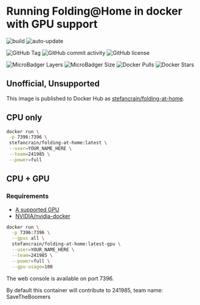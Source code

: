 # Running Folding@Home in docker with GPU support

![build](https://github.com/stefancrain/folding-at-home/workflows/folding-at-home/badge.svg) ![auto-update](https://github.com/stefancrain/folding-at-home/workflows/folding-at-home/badge.svg?event=schedule)

![GitHub Tag](https://img.shields.io/github/tag/stefancrain/folding-at-home)
![GitHub commit activity](https://img.shields.io/github/last-commit/stefancrain/folding-at-home)
![GitHub license](https://img.shields.io/github/license/stefancrain/folding-at-home)

![MicroBadger Layers](https://img.shields.io/microbadger/layers/stefancrain/folding-at-home)
![MicroBadger Size](https://img.shields.io/microbadger/image-size/stefancrain/folding-at-home)
![Docker Pulls](https://img.shields.io/docker/pulls/stefancrain/folding-at-home)
![Docker Stars](https://img.shields.io/docker/stars/stefancrain/folding-at-home)

## Unofficial, Unsupported

This image is published to Docker Hub as [stefancrain/folding-at-home](https://hub.docker.com/repository/docker/stefancrain/folding-at-home).

## CPU only

```bash
docker run \
 -p 7396:7396 \
 stefancrain/folding-at-home:latest \
 --user=YOUR_NAME_HERE \
 --team=241985 \
 --power=full
```

## CPU + GPU

### Requirements

- [A supported GPU](https://apps.foldingathome.org/GPUs.txt)
- [NVIDIA/nvidia-docker](https://github.com/NVIDIA/nvidia-docker)

```bash
docker run \
  -p 7396:7396 \
  --gpus all \
  stefancrain/folding-at-home:latest-gpu \
  --user=YOUR_NAME_HERE \
  --team=241985 \
  --power=full \
  --gpu-usage=100
```

The web console is available on port 7396.

By default this container will contribute to 241985, team name: SaveTheBoomers
